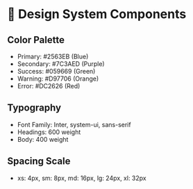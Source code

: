 # 🎨 Design System Components

## Color Palette
- Primary: #2563EB (Blue)
- Secondary: #7C3AED (Purple)  
- Success: #059669 (Green)
- Warning: #D97706 (Orange)
- Error: #DC2626 (Red)

## Typography
- Font Family: Inter, system-ui, sans-serif
- Headings: 600 weight
- Body: 400 weight

## Spacing Scale
- xs: 4px, sm: 8px, md: 16px, lg: 24px, xl: 32px
